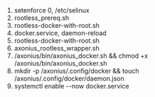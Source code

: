 1. setenforce 0, /etc/selinux
2. rootless_prereq.sh
3. rootless-docker-with-root.sh
4. docker.service, daemon-reload
5. rootless-docker-with-root.sh
6. axonius_rootless_wrapper.sh
7. /axonius/bin/axonius_docker.sh && chmod +x /axonius/bin/axonius_docker.sh
8. mkdir -p /axonius/.config/docker && touch  /axonius/.config/docker/daemon.json
9. systemctl enable --now docker.service